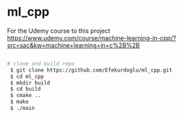 # ml_cpp

For the Udemy course to this project
https://www.udemy.com/course/machine-learning-in-cpp/?src=sac&kw=machine+learning+in+c%2B%2B

```bash

# clone and build repo
 $ git clone https://github.com/Efekurdoglu/ml_cpp.git
 $ cd ml_cpp
 $ mkdir build
 $ cd build
 $ cmake ..
 $ make
 $ ./main
```
